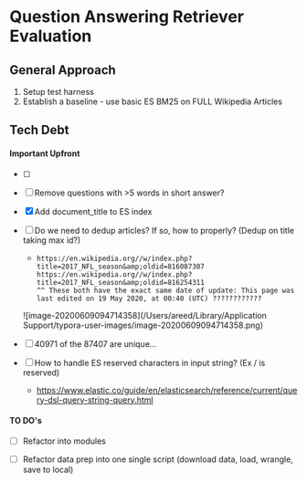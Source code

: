 # Question Answering Retriever Evaluation



## General Approach

1. Setup test harness
2. Establish a baseline - use basic ES BM25 on FULL Wikipedia Articles





## Tech Debt

#### Important Upfront

- [ ] 

- [ ] Remove questions with >5 words in short answer?

- [x] Add document_title to ES index

- [ ] Do we need to dedup articles? If so, how to properly? (Dedup on title taking max id?)

  - ```
    https://en.wikipedia.org//w/index.php?title=2017_NFL_season&amp;oldid=816087307
    https://en.wikipedia.org//w/index.php?title=2017_NFL_season&amp;oldid=816254311
    ^^ These both have the exact same date of update: This page was last edited on 19 May 2020, at 00:40 (UTC) ????????????
    ```

  ![image-20200609094714358](/Users/areed/Library/Application Support/typora-user-images/image-20200609094714358.png)

- [ ] 40971 of the 87407 are unique...
  
- [ ] How to handle ES reserved characters in input string? (Ex / is reserved)
  
  - https://www.elastic.co/guide/en/elasticsearch/reference/current/query-dsl-query-string-query.html

#### TO DO's

- [ ] Refactor into modules
- [ ] Refactor data prep into one single script (download data, load, wrangle, save to local)




